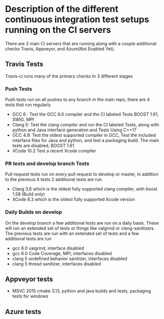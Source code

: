 # Description of the different continuous integration test setups running on the CI servers

There are 3 main CI servers that are running along with a couple additional checks
Travis, Appveyor, and Azure(Not Enabled Yet).

## Travis Tests
Travis-ci runs many of the primary checks  In 3 different stages

### Push Tests
Push tests run on all pushes to any branch in the main repo, there are 4 tests that run regularly

 - GCC 6 :  Test the GCC 6.0 compiler and the CI labeled Tests  BOOST 1.61, SWIG, MPI
 - Clang 5:  Test the clang compiler and run the CI labeled Tests, along with python and Java interface generation and Tests Using C++17
 - GCC 4.9: Test the oldest supported compiler in GCC,  Test the included interface files for Java and python, and test a packaging build.  The main tests are disabled,  BOOST 1.61
 - XCode 10.2  Test a recent Xcode compiler

### PR tests and develop branch Tests
 Pull request tests run on every pull request to develop or master, In addition to the previous 4 tests 2 additional tests are run.
 - Clang 3.6  which is the oldest fully supported clang compiler, with boost 1.58 (Build only)
 - XCode 8.3 which is the oldest fully supported Xcode version

### Daily Builds on develop
 On the develop branch a few additional tests are run on a daily basis.  These will run an extended set of tests or things like valgrind or clang-sanitizers.  The previous tests are run with an extended set of tests and a few additional tests are run

  - gcc 6.0 valgrind, interface disabled
  - gcc 6.0 Code Coverage, MPI, interfaces disabled 
  - clang 5 undefined behavior sanitizer, interfaces disabled
  - clang 5 thread sanitizer, interfaces disabled


## Appveyor tests
  - MSVC 2015 cmake 3.13,  python and java builds and tests, packaging tests for windows

## Azure tests
